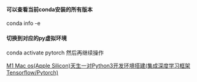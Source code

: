 #### 可以查看当前conda安装的所有版本
conda info -e
#### 切换到对应的py虚拟环境
conda activate pytorch
然后再继续操作

[M1 Mac os(Apple Silicon)天生一对Python3开发环境搭建(集成深度学习框架Tensorflow/Pytorch)](https://v3u.cn/a_id_189)
